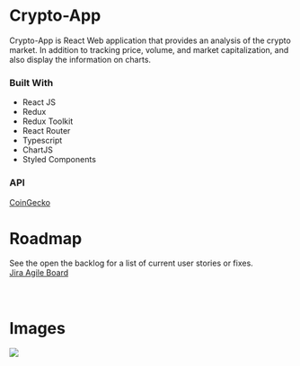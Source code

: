# Crypto-App

Crypto-App is React Web application that provides an analysis of the crypto market. In addition to tracking price, volume, and market capitalization, and also display the information on charts.

### Built With

- React JS
- Redux
- Redux Toolkit
- React Router
- Typescript
- ChartJS
- Styled Components

### API

[CoinGecko](https://www.coingecko.com/en/api/documentation)

# Roadmap

See the open the backlog for a list of current user stories or fixes.</br>
[Jira Agile Board ](https://jira.external-share.com/issue/fb8de46e-4a1e-4f68-8890-e9ee34a3da79)
</br>
</br>
</br>

# Images

![](https://tinyurl.com/crypto-app)
